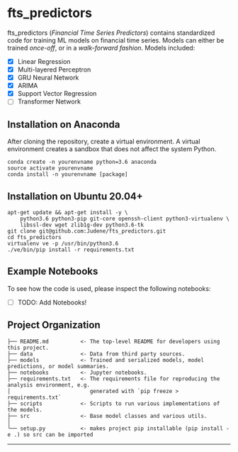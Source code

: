 # fts_predictors
fts_predictors (_Financial Time Series Predictors_) contains standardized code for training ML models on financial time
series. Models can either be trained _once-off_, or in a _walk-forward fashion_. Models included:

- [x] Linear Regression
- [x] Multi-layered Perceptron
- [x] GRU Neural Network
- [x] ARIMA
- [x] Support Vector Regression
- [ ] Transformer Network

Installation on Anaconda
-------------------------
After cloning the repository, create a virtual environment.
A virtual environment creates a sandbox that does not affect the system Python.
```
conda create -n yourenvname python=3.6 anaconda
source activate yourenvname
conda install -n yourenvname [package]
```

Installation on Ubuntu 20.04+
-------------------------
```
apt-get update && apt-get install -y \
    python3.6 python3-pip git-core openssh-client python3-virtualenv \
    libssl-dev wget zlib1g-dev python3.6-tk
git clone git@github.com:Judene/fts_predictors.git
cd fts_predictors
virtualenv ve -p /usr/bin/python3.6
./ve/bin/pip install -r requirements.txt
```
 
Example Notebooks
-------------------
To see how the code is used, please inspect the following notebooks:

- [ ] TODO: Add Notebooks!


Project Organization
------------

    ├── README.md          <- The top-level README for developers using this project.
    ├── data               <- Data from third party sources.
    ├── models             <- Trained and serialized models, model predictions, or model summaries.
    ├── notebooks          <- Jupyter notebooks.
    ├── requirements.txt   <- The requirements file for reproducing the analysis environment, e.g.
    │                         generated with `pip freeze > requirements.txt`
    ├── scripts            <- Scripts to run various implementations of the models.
    ├── src                <- Base model classes and various utils.
    │
    └── setup.py           <- makes project pip installable (pip install -e .) so src can be imported


--------
